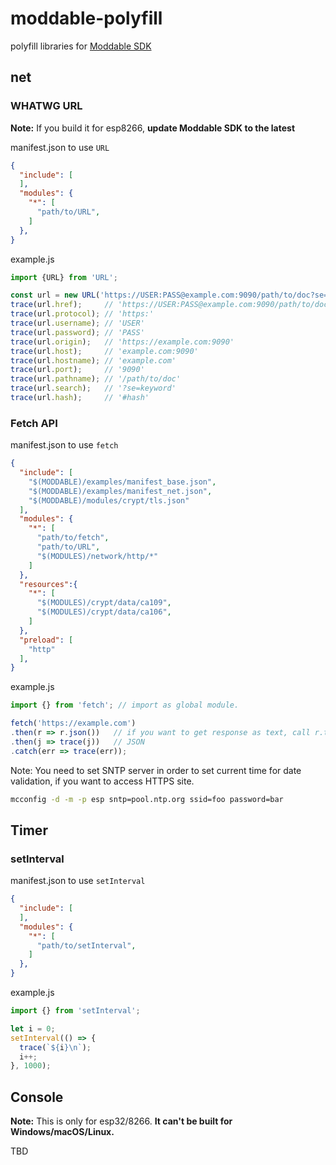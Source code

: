 # moddable-polyfill
polyfill libraries for [Moddable SDK](https://github.com/Moddable-OpenSource/moddable)

## net
### WHATWG URL

**Note:** If you build it for esp8266, **update Moddable SDK to the latest**

manifest.json to use `URL`
```json
{
  "include": [
  ],
  "modules": {
    "*": [
      "path/to/URL",
    ]
  },
}

```

example.js
```js
import {URL} from 'URL';

const url = new URL('https://USER:PASS@example.com:9090/path/to/doc?se=keyword#hash');
trace(url.href);     // 'https://USER:PASS@example.com:9090/path/to/doc?se=keyword#hash'
trace(url.protocol); // 'https:'
trace(url.username); // 'USER'
trace(url.password); // 'PASS'
trace(url.origin);   // 'https://example.com:9090'
trace(url.host);     // 'example.com:9090'
trace(url.hostname); // 'example.com'
trace(url.port);     // '9090'
trace(url.pathname); // '/path/to/doc'
trace(url.search);   // '?se=keyword'
trace(url.hash);     // '#hash'
```

### Fetch API

manifest.json to use `fetch`
```json
{
  "include": [
    "$(MODDABLE)/examples/manifest_base.json",
    "$(MODDABLE)/examples/manifest_net.json",
    "$(MODDABLE)/modules/crypt/tls.json"
  ],
  "modules": {
    "*": [
      "path/to/fetch",
      "path/to/URL",
      "$(MODULES)/network/http/*"
    ]
  },
  "resources":{
    "*": [
      "$(MODULES)/crypt/data/ca109",
      "$(MODULES)/crypt/data/ca106",
    ]
  },
  "preload": [
    "http"
  ],
}
```

example.js
```js
import {} from 'fetch'; // import as global module.

fetch('https://example.com')
.then(r => r.json())   // if you want to get response as text, call r.text()
.then(j => trace(j))   // JSON
.catch(err => trace(err));
```

Note: You need to set SNTP server in order to set current time for date validation, if you want to access HTTPS site.
```sh
mcconfig -d -m -p esp sntp=pool.ntp.org ssid=foo password=bar
```

## Timer
### setInterval

manifest.json to use `setInterval`
```json
{
  "include": [
  ],
  "modules": {
    "*": [
      "path/to/setInterval",
    ]
  },
}

```

example.js
```js
import {} from 'setInterval';

let i = 0;
setInterval(() => {
  trace(`${i}\n`);
  i++;
}, 1000);

```

## Console
**Note:** This is only for esp32/8266. **It can't be built for Windows/macOS/Linux.**

TBD
